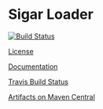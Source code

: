 Sigar Loader
============

[![Build Status](https://api.travis-ci.org/kamon-io/sigar-loader.png)](https://api.travis-ci.org/kamon-io/sigar-loader.png)

[License](https://github.com/kamon-io/sigar-loader/blob/master/LICENSE)

[Documentation](https://github.com/kamon-io/sigar-loader/tree/master/sigar-loader/src/main/resources)

[Travis Build Status](https://travis-ci.org/kamon-io/sigar-loader)

[Artifacts on Maven Central](http://search.maven.org/#search%7Cga%7C1%7Csigar-loader)
